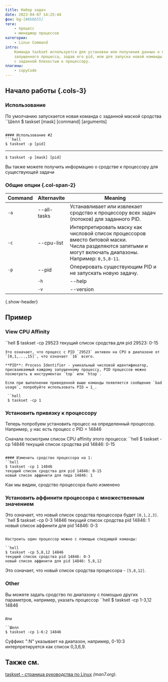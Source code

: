 ```yaml
---
title: Набор задач
date: 2023-04-07 14:25:44
фон: bg-[#8bbb55]
теги:
    - процесс
    - менеджер процессов
категории:
    - Linux Command
intro:
    Команда taskset используется для установки или получения данных о принадлежности процессора
    запущенного процесса, задав его pid, или для запуска новой команды
    с заданной близостью к процессору.
плагины:
    - copyCode
---
```


Начало работы {.cols-3}
--------

### Использование
По умолчанию запускается новая команда с заданной маской сродства
``Шелл
$ taskset [mask] [command] [arguments]
```

#### Использование #2
```hell
$ taskset -p [pid]
```
---------
```hell
$ taskset -p [mask] [pid]
```
Вы также можете получить информацию о сродстве к процессору для существующей задачи


 ### Общие опции {.col-span-2}
| Command | Alternavite | Meaning |
|---------|--------------|----------------------------------------------------------------------------------------------------------------------------------------------------------|
| `-a` | --all-tasks | Устанавливает или извлекает сродство к процессору всех задач (потоков) для заданного PID.                                                                              |
| `-c` | --cpu-list | Интерпретировать маску как числовой список процессоров вместо битовой маски.</br> Числа разделяются запятыми и могут включать диапазоны. Например: `0,5,8-11`.
| `-p` | --pid | Оперировать существующим PID и не запускать новую задачу.                                                                                                 |
| | `-h` | --help | Вывести текст справки и выйти.                                                                                                                              |
| | `-v` | --version | Вывести версию и выйти.                                                                                                                                  |
{.show-header}

Пример
--------

### View CPU Affinity
``hell
$ taskset -cp 29523
текущий список сродства для pid 29523: 0-15
```
Это означает, что процесс с PID `29523` активен на CPU в диапазоне от `[0,1,...,15]`, что означает `16` всего.

**PID**: Process Identifier - уникальный числовой идентификатор, присваиваемый каждому запущенному процессу, PID процессов можно посмотреть в инструментах `top` или `htop`.

Если при выполнении приведенной выше команды появляется сообщение `bad usage`, попробуйте использовать PID = 1_.

 ``hell
 $ taskset -cp 1
 ```

### Установить привязку к процессору
Теперь попробуем установить процесс на определенный процессор. Например, у нас есть процесс с PID = 14846

Сначала посмотрим список CPU affinity этого процесса:
``hell
$ taskset -cp 14846
текущий список сродства pid 14846: 0-15
```

#### Изменить сродство процессора на 1:
``hell
$ taskset -cp 1 14846
текущий список сродства для pid 14846: 0-15
новый список аффинити для пида 14846: 1
```
Как мы видим, сродство процессора было изменено

### Установить аффинити процессора с множественным значением
Это означает, что новый список сродства процессора будет `[0,1,2,3]`.
``hell
$ taskset -cp 0-3 14846
текущий список сродства pid 14846: 1
новый список аффинити для pid 14846: 0-3
```

Настроить один процессор можно с помощью следующей команды:

``hell
$ taskset -cp 5,8,12 14846
текущий список сродства pid 14846: 0-3
новый список аффинити для pid 14846: 5,8,12
```
Это означает, что новый список сродства процессора - `[5,8,12]`.

### Other
Вы можете задать сродство по диапазону с помощью других параметров, например, указать процессор
``hell
$ taskset -cp 1-3,12 14846
```

Или

``Шелл
$ taskset -cp 1-6:2 14846
```
Суффикс ":N" указывает на диапазон, например, 0-10:3 интерпретируется как список 0,3,6,9.



Также см.
--------
[taskset - страница руководства по Linux](https://man7.org/linux/man-pages/man1/taskset.1.html) _(man7.org)_.
